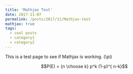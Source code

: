```yaml
---
title: 'Mathjax Test'
date: 2017-11-07
permalink: /posts/2017/11/Mathjax-test
mathjax: true
tags:
  - cool posts
  - category1
  - category2
---
```


This is a test page to see if Mathjax is working. \(\pi\)

$$P(E) = {n \choose k} p^k (1-p)^{ n-k}$$
